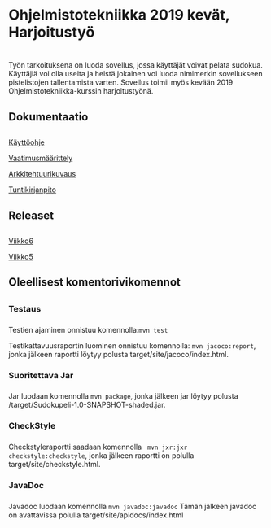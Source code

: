 # Ohjelmistotekniikka 2019 kevät, Harjoitustyö <h1>
  Työn tarkoituksena on luoda sovellus, jossa käyttäjät voivat pelata sudokua. Käyttäjiä voi olla useita ja heistä jokainen voi luoda nimimerkin sovellukseen pistelistojen tallentamista varten. Sovellus toimii myös kevään 2019 Ohjelmistotekniikka-kurssin harjoitustyönä.

  ## Dokumentaatio <h2>
  [Käyttöohje](https://github.com/Roeoeri/otharkka2019/blob/master/dokumentointi/Kaytto.md)
  
  [Vaatimusmäärittely](https://github.com/Roeoeri/otharkka2019/blob/master/dokumentointi/alustavaMaarittelyDokumentti.md)
  
  [Arkkitehtuurikuvaus](https://github.com/Roeoeri/otharkka2019/blob/master/dokumentointi/arkkitehtuuri.md)
  
  [Tuntikirjanpito](https://github.com/Roeoeri/otharkka2019/blob/master/dokumentointi/tuntikirjanpito.md)
  
  ## Releaset <h2>
  [Viikko6](https://github.com/Roeoeri/otharkka2019/releases/tag/viikko6)
  
  [Viikko5](https://github.com/Roeoeri/otharkka2019/releases)
  
  ## Oleellisest komentorivikomennot <h2>
  
  ### Testaus <h3>
  Testien ajaminen onnistuu komennolla:`mvn test`
  
  Testikattavuusraportin luominen onnistuu komennolla: `mvn jacoco:report`, jonka jälkeen raportti löytyy polusta target/site/jacoco/index.html.
  
  ### Suoritettava Jar <h3>
  Jar luodaan komennolla `mvn package`, jonka jälkeen jar löytyy polusta /target/Sudokupeli-1.0-SNAPSHOT-shaded.jar.
  
  ### CheckStyle <h3>
  Checkstyleraportti saadaan komennolla ` mvn jxr:jxr checkstyle:checkstyle`, jonka jälkeen raportti on polulla target/site/checkstyle.html.
  
  ### JavaDoc <h3>
 Javadoc luodaan komennolla `mvn javadoc:javadoc` Tämän jälkeen javadoc on avattavissa polulla target/site/apidocs/index.html

  
  
  
  
  
  
  
  
  


